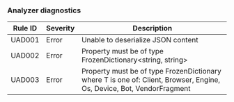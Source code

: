 ### Analyzer diagnostics

| Rule ID | Severity | Description                                                                                                              |
|---------|----------|--------------------------------------------------------------------------------------------------------------------------|
| UAD001  | Error    | Unable to deserialize JSON content                                                                                       |
| UAD002  | Error    | Property must be of type FrozenDictionary<string, string>                                                                |
| UAD003  | Error    | Property must be of type FrozenDictionary<T> where T is one of: Client, Browser, Engine, Os, Device, Bot, VendorFragment |

